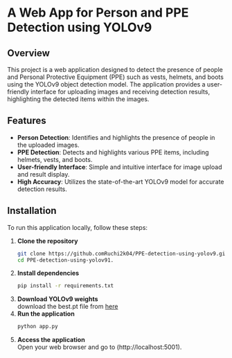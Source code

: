 # A Web App for Person and PPE Detection using YOLOv9

## Overview

This project is a web application designed to detect the presence of people and Personal Protective Equipment (PPE) such as vests, helmets, and boots using the YOLOv9 object detection model. The application provides a user-friendly interface for uploading images and receiving detection results, highlighting the detected items within the images.

## Features

- **Person Detection**: Identifies and highlights the presence of people in the uploaded images.
- **PPE Detection**: Detects and highlights various PPE items, including helmets, vests, and boots.
- **User-friendly Interface**: Simple and intuitive interface for image upload and result display.
- **High Accuracy**: Utilizes the state-of-the-art YOLOv9 model for accurate detection results.

## Installation

To run this application locally, follow these steps:

1. **Clone the repository**
   ```bash
   git clone https://github.comRuchi2k04/PPE-detection-using-yolov9.git
   cd PPE-detection-using-yolov91.
2. **Install dependencies**
   ```bash
   pip install -r requirements.txt
3. **Download YOLOv9 weights**  
download the best.pt file from [here]()
5. **Run the application**
   ```bash
   python app.py
7. **Access the application**  
Open your web browser and go to (http://localhost:5001).

   
